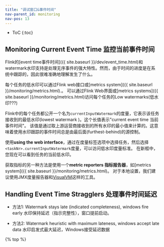 ```yaml
---
title: "调试窗口&事件时间"
nav-parent_id: monitoring
nav-pos: 13
---
```

<!--
Licensed to the Apache Software Foundation (ASF) under one
or more contributor license agreements.  See the NOTICE file
distributed with this work for additional information
regarding copyright ownership.  The ASF licenses this file
to you under the Apache License, Version 2.0 (the
"License"); you may not use this file except in compliance
with the License.  You may obtain a copy of the License at

  http://www.apache.org/licenses/LICENSE-2.0

Unless required by applicable law or agreed to in writing,
software distributed under the License is distributed on an
"AS IS" BASIS, WITHOUT WARRANTIES OR CONDITIONS OF ANY
KIND, either express or implied.  See the License for the
specific language governing permissions and limitations
under the License.
-->

* ToC
{:toc}

## Monitoring Current Event Time 监控当前事件时间

Flink的[event time事件时间]({{ site.baseurl }}/dev/event_time.html)和watermark水印支持是处理无序事件的强大特性。然而，由于时间的进度是在系统中跟踪的，因此很难准确地理解发生了什么。

每个任务的低水印可以通过Flink web接口或[metrics system]({{ site.baseurl }}/monitoring/metrics.html).。
可以通过Flink Web界面或[metrics systems]({{ site.baseurl }}/monitoring/metrics.html)访问每个任务的Low watermarks(低水印???)

Flink中的每个任务都公开一个名为`currentInputWatermark`的度量，它表示该任务接收到的最低水印(lowest watermark )。这个长值表示"current event time 当前事件时间"。
该值是通过取上游运营商接收到的所有水印的最小值来计算的。这意味着使用水印跟踪的事件时间总是由最后面(furthest-behind)的源控制。

使用**using the web interface**，通过在度量标签选项中选择任务，然后选择`<taskNr>.currentInputWatermark`度量，可以访问低水印度量标准。 在新框中，您现在可以看到任务的当前低水印。


获取指标的另一种方法是使用一个**metric reporters 指标报告器**，如[metrics system]({{ site.baseurl }}/monitoring/metrics.html)。
对于本地设置，我们建议使用JMX度量报告器和[VisualVM](https://visualvm.github.io/)这样的工具。


## Handling Event Time Stragglers 处理事件时间延迟

  - 方法1: Watermark stays late (indicated completeness), windows fire early 水印保持延迟（指示完整性），窗口提前启动。


  - 方法2: Watermark heuristic with maximum lateness, windows accept late data
  水印启发式最大延迟，Windows接受延迟数据



{% top %}
